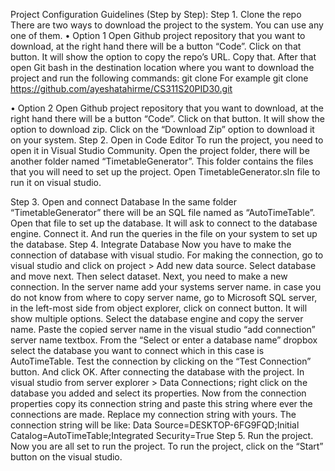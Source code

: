 Project Configuration Guidelines (Step by Step):
Step 1. Clone the repo
There are two ways to download the project to the system. You can use any one of them.
•	Option 1
Open Github project repository that you want to download, at the right hand there will be a button “Code”. Click on that button. It will show the option to copy the repo’s URL. Copy that. After that open Git bash in the destination location where you want to download the project and run the following commands:
git clone <Github repo URL>
For example git clone https://github.com/ayeshatahirme/CS311S20PID30.git

•	Option 2
Open Github project repository that you want to download, at the right hand there will be a button “Code”. Click on that button. It will show the option to download zip. Click on the “Download Zip” option to download it on your system.
Step 2. Open in Code Editor
To run the project, you need to open it in Visual Studio Community. Open the project folder, there will be another folder named “TimetableGenerator”. This folder contains the files that you will need to set up the project.
Open TimetableGenerator.sln file to run it on visual studio.


Step 3. Open and connect Database
In the same folder “TimetableGenerator” there will be an SQL file named as “AutoTimeTable”. Open that file to set up the database. It will ask to connect to the database engine. Connect it. And run the queries in the file on your system to set up the database.
Step 4. Integrate Database
Now you have to make the connection of database with visual studio. For making the connection, go to visual studio and click on project > Add new data source. Select database and move next. Then select dataset. Next, you need to make a new connection. In the server name add your systems server name. in case you do not know from where to copy server name, go to Microsoft SQL server, in the left-most side from object explorer, click on connect button. It will show multiple options. Select the database engine and copy the server name. Paste the copied server name in the visual studio “add connection” server name textbox. From the “Select or enter a database name” dropbox select the database you want to connect which in this case is AutoTimeTable. Test the connection by clicking on the “Test Connection” button. And click OK.
After connecting the database with the project. In visual studio from server explorer > Data Connections; right click on the database you added and select its properties. Now from the connection properties copy its connection string and paste this string where ever the connections are made. Replace my connection string with yours. The connection string will be like: 
Data Source=DESKTOP-6FG9FQD;Initial Catalog=AutoTimeTable;Integrated Security=True
Step 5. Run the project.
Now you are all set to run the project. To run the project, click on the “Start” button on the visual studio.
